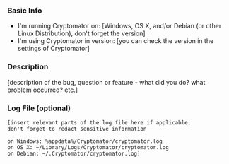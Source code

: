 ### Basic Info

- I'm running Cryptomator on: [Windows, OS X, and/or Debian (or other Linux Distribution), don't forget the version]
- I'm using Cryptomator in version: [you can check the version in the settings of Cryptomator]

### Description

[description of the bug, question or feature - what did you do? what problem occurred? etc.]

### Log File (optional)

```
[insert relevant parts of the log file here if applicable,
don't forget to redact sensitive information

on Windows: %appdata%/Cryptomator/cryptomator.log
on OS X: ~/Library/Logs/Cryptomator/cryptomator.log
on Debian: ~/.Cryptomator/cryptomator.log]
```
